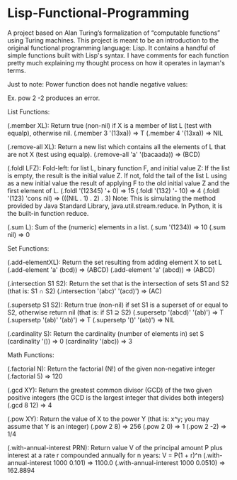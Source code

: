 # Lisp-Functional-Programming
A project based on Alan Turing’s formalization of “computable functions” using Turing machines. This project is meant to be an introduction to the original functional programming language: Lisp. It contains a handful of simple functions built with Lisp's syntax. I have comments for each function pretty much explaining my thought process on how it operates in layman's terms.

Just to note: Power function does not handle negative values:

Ex. pow 2 -2 produces an error. 

List Functions:

(.member XL): Return true (non-nil) if X is a member of list L (test with equalp), otherwise nil.
  (.member 3 '(13xa)) => T
  (.member 4 '(13xa)) => NIL

(.remove-all XL): Return a new list which contains all the elements of L that are not X (test using equalp).
  (.remove-all 'a' '(bacaada)) => (BCD)

(.foldl LFZ): Fold-left: for list L, binary function F, and initial value Z: If the list is empty, the result is the initial value Z. If not, fold the tail of the list L using as a new initial value the result of applying F to the old initial value Z and the first element of L.
  (.foldl '(12345) '+ 0) => 15
  (.foldl '(132) '- 10) => 4
  (.foldl '(123) 'cons nil) => (((NIL . 1) . 2) . 3)
  Note: This is simulating the method provided by Java Standard Library, java.util.stream.reduce. In Python, it is the built-in function reduce.

(.sum L): Sum of the (numeric) elements in a list.
  (.sum '(1234)) => 10
  (.sum nil) => 0
  
Set Functions:

(.add-elementXL): Return the set resulting from adding element X to set L
  (.add-element 'a' (bcd)) => (ABCD)
  (.add-element 'a' (abcd)) => (ABCD)

(.intersection S1 S2): Return the set that is the intersection of sets S1 and S2 (that is: S1 ∩ S2)
  (.intersection '(abc)' '(acd)') => (AC)

(.supersetp S1 S2): Return true (non-nil) if set S1 is a superset of or equal to S2, otherwise return nil (that is: if S1 ⊇ S2)
  (.supersetp '(abcd)' '(ab)') => T
  (.supersetp '(ab)' '(ab)') => T
  (.supersetp '()' '(ab)') => NIL

(.cardinality S): Return the cardinality (number of elements in) set S
  (cardinality '()) => 0
  (cardinality '(abc)) => 3

Math Functions:

(.factorial N): Return the factorial (N!) of the given non-negative integer
  (.factorial 5) => 120

(.gcd XY): Return the greatest common divisor (GCD) of the two given positive integers (the GCD is the largest integer that divides both integers)
  (.gcd 8 12) => 4

(.pow XY): Return the value of X to the power Y (that is: x^y; you may assume that Y is an integer)
  (.pow 2 8) => 256
  (.pow 2 0) => 1
  (.pow 2 -2) => 1/4

(.with-annual-interest PRN): Return value V of the principal amount P plus interest at a rate r compounded annually for n years: V = P(1 + r)^n
  (.with-annual-interest 1000 0.101) => 1100.0
  (.with-annual-interest 1000 0.0510) => 162.8894
